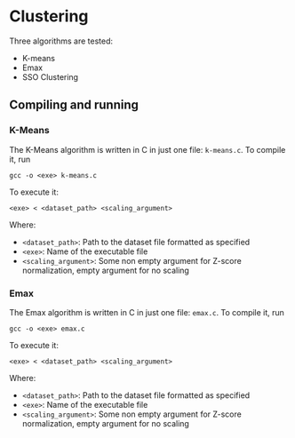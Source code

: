 # Clustering
Three algorithms are tested:
* K-means
* Emax
* SSO Clustering

## Compiling and running

### K-Means

The K-Means algorithm is written in C in just one file: `k-means.c`. To compile it, run

`gcc -o <exe> k-means.c`

To execute it:

`<exe> < <dataset_path> <scaling_argument>`

Where:
* `<dataset_path>`: Path to the dataset file formatted as specified
* `<exe>`: Name of the executable file
* `<scaling_argument>`: Some non empty argument for Z-score normalization, empty argument for no scaling

### Emax

The Emax algorithm is written in C in just one file: `emax.c`. To compile it, run

`gcc -o <exe> emax.c`

To execute it:

`<exe> < <dataset_path> <scaling_argument>`

Where:
* `<dataset_path>`: Path to the dataset file formatted as specified
* `<exe>`: Name of the executable file
* `<scaling_argument>`: Some non empty argument for Z-score normalization, empty argument for no scaling